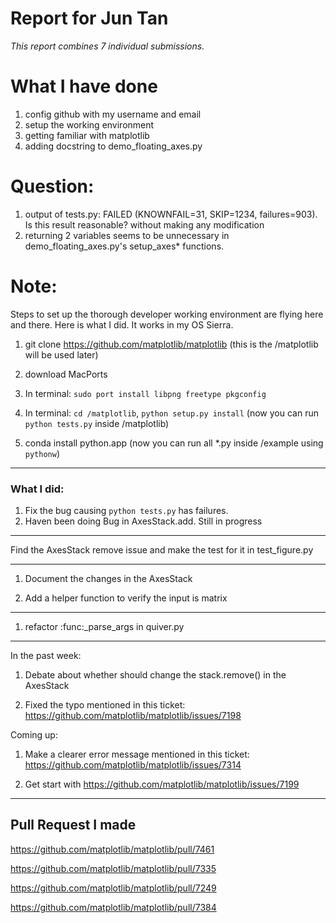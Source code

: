 # Report for Jun Tan

*This report combines 7 individual submissions.*

# What I have done
1. config github with my username and email
2. setup the working environment
4. getting familiar with matplotlib
3. adding docstring to demo_floating_axes.py

# Question:
1. output of tests.py: FAILED (KNOWNFAIL=31, SKIP=1234, failures=903). Is this result reasonable? without making any modification
2. returning 2 variables seems to be unnecessary in demo_floating_axes.py's setup_axes* functions.

# Note:
Steps to set up the thorough developer working environment are flying here and there. Here is what I did. It works in my OS Sierra.

1. git clone https://github.com/matplotlib/matplotlib (this is the /matplotlib will be used later)

2. download MacPorts

3. In terminal: `sudo port install libpng freetype pkgconfig`

4. In terminal: `cd /matplotlib`, `python setup.py install` (now you can run `python tests.py` inside /matplotlib) 

5. conda install python.app (now you can run all *.py inside /example using `pythonw`) 


<hr/>

### What I did:

1. Fix the bug causing `python tests.py` has failures.
2. Haven been doing Bug in AxesStack.add. Still in progress


<hr/>

Find the AxesStack remove issue and make the test for it in test_figure.py


<hr/>

1. Document the changes in the AxesStack

2. Add a helper function to verify the input is matrix


<hr/>

1. refactor :func:_parse_args in quiver.py



<hr/>

In the past week:

1. Debate about whether should change the stack.remove() in the AxesStack

2. Fixed the typo mentioned in this ticket: https://github.com/matplotlib/matplotlib/issues/7198

Coming up:

1. Make a clearer error message mentioned in this ticket: https://github.com/matplotlib/matplotlib/issues/7314

2. Get start with https://github.com/matplotlib/matplotlib/issues/7199


<hr/>

## Pull Request I made

https://github.com/matplotlib/matplotlib/pull/7461

https://github.com/matplotlib/matplotlib/pull/7335

https://github.com/matplotlib/matplotlib/pull/7249

https://github.com/matplotlib/matplotlib/pull/7384


